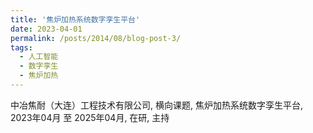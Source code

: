 ```yaml
---
title: '焦炉加热系统数字孪生平台'
date: 2023-04-01
permalink: /posts/2014/08/blog-post-3/
tags:
  - 人工智能
  - 数字孪生
  - 焦炉加热
---
```


中冶焦耐（大连）工程技术有限公司, 横向课题, 焦炉加热系统数字孪生平台, 2023年04月 至 2025年04月, 在研, 主持
